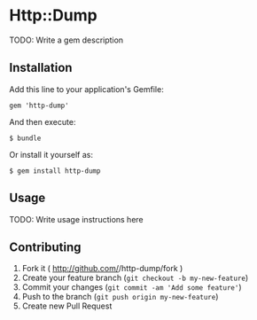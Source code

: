 # Http::Dump

TODO: Write a gem description

## Installation

Add this line to your application's Gemfile:

    gem 'http-dump'

And then execute:

    $ bundle

Or install it yourself as:

    $ gem install http-dump

## Usage

TODO: Write usage instructions here

## Contributing

1. Fork it ( http://github.com/<my-github-username>/http-dump/fork )
2. Create your feature branch (`git checkout -b my-new-feature`)
3. Commit your changes (`git commit -am 'Add some feature'`)
4. Push to the branch (`git push origin my-new-feature`)
5. Create new Pull Request
